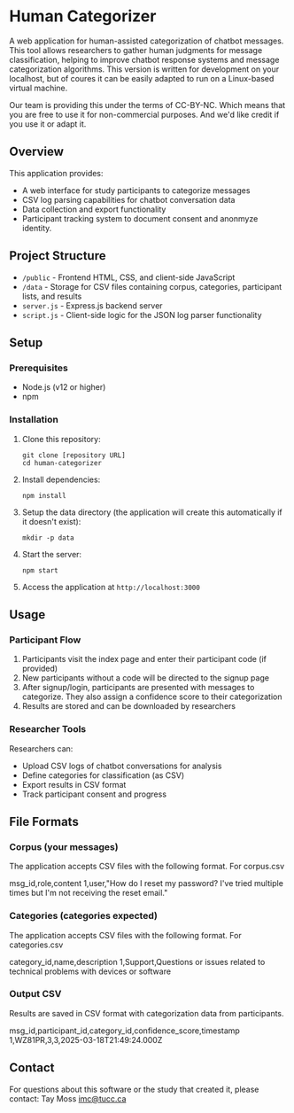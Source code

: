 # Human Categorizer

A web application for human-assisted categorization of chatbot messages. This tool allows researchers to gather human judgments for message classification, helping to improve chatbot response systems and message categorization algorithms.  This version is written for development on your localhost, but of coures it can be easily adapted to run on a Linux-based virtual machine.

Our team is providing this under the terms of CC-BY-NC. Which means that you are free to use it for non-commercial purposes. And we'd like credit if you use it or adapt it.

## Overview

This application provides:
- A web interface for study participants to categorize messages
- CSV log parsing capabilities for chatbot conversation data
- Data collection and export functionality
- Participant tracking system to document consent and anonmyze identity.

## Project Structure

- `/public` - Frontend HTML, CSS, and client-side JavaScript
- `/data` - Storage for CSV files containing corpus, categories, participant lists, and results
- `server.js` - Express.js backend server
- `script.js` - Client-side logic for the JSON log parser functionality

## Setup

### Prerequisites

- Node.js (v12 or higher)
- npm

### Installation

1. Clone this repository:
   ```
   git clone [repository URL]
   cd human-categorizer
   ```

2. Install dependencies:
   ```
   npm install
   ```

3. Setup the data directory (the application will create this automatically if it doesn't exist):
   ```
   mkdir -p data
   ```

4. Start the server:
   ```
   npm start
   ```

5. Access the application at `http://localhost:3000`

## Usage

### Participant Flow

1. Participants visit the index page and enter their participant code (if provided)
2. New participants without a code will be directed to the signup page
3. After signup/login, participants are presented with messages to categorize. They also assign a confidence score to their categorization
4. Results are stored and can be downloaded by researchers

### Researcher Tools

Researchers can:
- Upload CSV logs of chatbot conversations for analysis
- Define categories for classification (as CSV)
- Export results in CSV format
- Track participant consent and progress

## File Formats

### Corpus (your messages)

The application accepts CSV files with the following format.
For corpus.csv

msg_id,role,content
1,user,"How do I reset my password? I've tried multiple times but I'm not receiving the reset email."

### Categories (categories expected)

The application accepts CSV files with the following format.
For categories.csv

category_id,name,description
1,Support,Questions or issues related to technical problems with devices or software


### Output CSV

Results are saved in CSV format with categorization data from participants.

msg_id,participant_id,category_id,confidence_score,timestamp 
1,WZ81PR,3,3,2025-03-18T21:49:24.000Z

## Contact

For questions about this software or the study that created it, please contact: 
Tay Moss
imc@tucc.ca 
